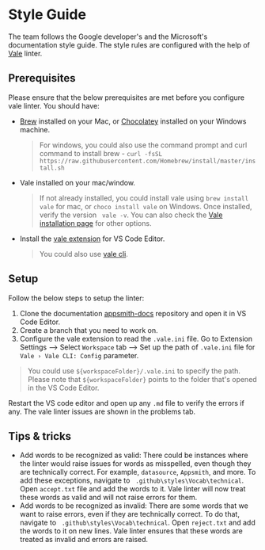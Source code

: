 # Style Guide
The team follows the Google developer's and the Microsoft's documentation style guide. The style rules are configured with the help of [Vale](https://vale.sh/) linter.

## Prerequisites
Please ensure that the below prerequisites are met before you configure vale linter. You should have:

* [Brew](https://brew.sh) installed on your Mac, or [Chocolatey](https://chocolatey.org/) installed on your Windows machine.
  > For windows, you could also use the command prompt and curl command to install brew - `curl -fsSL https://raw.githubusercontent.com/Homebrew/install/master/install.sh`
* Vale installed on your mac/window. 

  > If not already installed, you could install vale using `brew install vale` for mac, or `choco install vale` on Windows. Once installed, verify the version ` vale -v`. You can also check the [Vale installation page](https://vale.sh/docs/vale-cli/installation/) for other options.


* Install the [vale extension](https://marketplace.visualstudio.com/items?itemName=errata-ai.vale-server) for VS Code Editor.

  > You could also use [vale cli](https://vale.sh/docs/vale-cli/overview/).

## Setup
Follow the below steps to setup the linter:
1. Clone the documentation [appsmith-docs](https://github.com/appsmithorg/appsmith-docs) repository and open it in VS Code Editor. 
2. Create a branch that you need to work on. 
3. Configure the vale extension to read the `.vale.ini` file. Go to Extension Settings --> Select `Workspace` tab --> Set up the path of `.vale.ini` file for `Vale › Vale CLI: Config` parameter. 

> You could use `${workspaceFolder}/.vale.ini` to specify the path. Please note that `${workspaceFolder}` points to the folder that's opened in the VS Code Editor.

Restart the VS code editor and open up any `.md` file to verify the errors if any. The vale linter issues are shown in the problems tab.

## Tips & tricks
* Add words to be recognized as valid: There could be instances where the linter would raise issues for words as misspelled, even though they are technically correct. For example, `datasource`, `Appsmith`, and more. To add these exceptions, navigate to ` .github\styles\Vocab\technical`. Open `accept.txt` file and add the words to it. Vale linter will now treat these words as valid and will not raise errors for them.
* Add words to be recognized as invalid: There are some words that we want to raise errors, even if they are technically correct. To do that, navigate to ` .github\styles\Vocab\technical`. Open `reject.txt` and add the words to it on new lines. Vale linter ensures that these words are treated as invalid and errors are raised.


